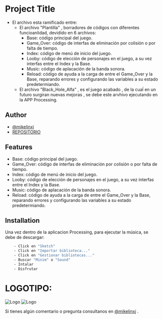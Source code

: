 
# Project Title

- El archivo esta ramificado entre:
    -  El archivo "Plantilla" , borradores de códigos con diferentes funcioanlidad, devidido en 6 archivos: 
        - Base: código principal del juego.
        - Game_Over: código de interfas de eliminación por colisión o por falta de tiempo.
        - Index: código de menú de inicio del juego.
        - Looby: código de elección de personajes en el juego, a su vez interfas entre el Index y la Base.
        - Music: código de aplacación de la banda sonora.
        - Reload: código de ayuda a la carga de entre el Game_Over y la Base, reparando errores y configurando las variables a su estado predetermiando.
    - El archivo "Black_Hole_Alfa" , es el juego acabado , de la cuaĺ en un futuro surgiran nuevas mejoras , se debe este arvhivo ejecutando en la APP Processing.
    
        



## Author

- [@mikelinxj](https://github.com/mikelinxj)
- [REPOSITORIO](https://github.com/mikelinxj/Black_Hole_Alfa)


## Features

- Base: código principal del juego.
- Game_Over: código de interfas de eliminación por colisión o por falta de tiempo.
- Index: código de menú de inicio del juego.
- Looby: código de elección de personajes en el juego, a su vez interfas entre el Index y la Base.
- Music: código de aplacación de la banda sonora.
- Reload: código de ayuda a la carga de entre el Game_Over y la Base, reparando errores y configurando las variables a su estado predetermiando.
    


## Installation

Una vez dentro de la aplicacion Processing, para ejecutar la música, se debe de descargar:

```bash
    - Click en "Sketch"
    - Click en "Importar biblioteca..."
    - Click en "Gestionar bibliotecas..."
    - Buscar "Minim" o "Sound"
    - Intalar
    - Disfrutar
```
    
# LOGOTIPO:
![Logo](https://th.bing.com/th/id/OIP.1RHpqwL8HBjPI9Nk72tgiAAAAA?rs=1&pid=ImgDetMain)
![Logo](https://th.bing.com/th/id/OIP.73fIq1QK36mR0zZDo98F5wAAAA?rs=1&pid=ImgDetMain)


Si tienes algún comentario o pregunta consultanos en [@mikelinxj](https://github.com/mikelinxj) .
